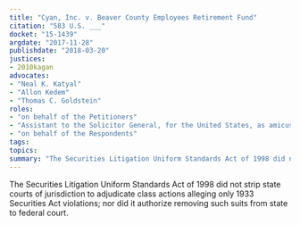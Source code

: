```yaml
---
title: "Cyan, Inc. v. Beaver County Employees Retirement Fund"
citation: "583 U.S. ___"
docket: "15-1439"
argdate: "2017-11-28"
publishdate: "2018-03-20"
justices:
- 2010kagan
advocates:
- "Neal K. Katyal"
- "Allon Kedem"
- "Thomas C. Goldstein"
roles:
- "on behalf of the Petitioners"
- "Assistant to the Solicitor General, for the United States, as amicus curiae, in support of affirmance"
- "on behalf of the Respondents"
tags:
topics:
summary: "The Securities Litigation Uniform Standards Act of 1998 did not strip state courts of jurisdiction to adjudicate class actions alleging only 1933 Securities Act violations; nor did it authorize removing such suits from state to federal court."
---
```

The Securities Litigation Uniform Standards Act of 1998 did not strip state courts of jurisdiction to adjudicate class actions alleging only 1933 Securities Act violations; nor did it authorize removing such suits from state to federal court.

